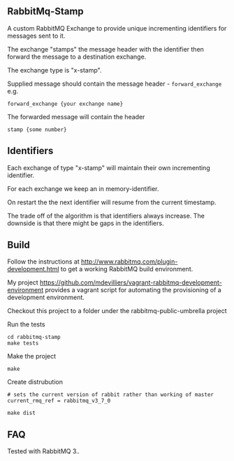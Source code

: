 RabbitMq-Stamp
--------------

A custom RabbitMQ Exchange to provide unique incrementing identifiers for messages sent to it.

The exchange "stamps" the message header with the identifier then forward the message to a destination exchange.

The exchange type is "x-stamp".

Supplied message should contain the message header - `forward_exchange` e.g.

```
forward_exchange {your exchange name}
```

The forwarded message will contain the header

```
stamp {some number}
```

Identifiers
-----------

Each exchange of type "x-stamp" will maintain their own incrementing identifier.

For each exchange we keep an in memory-identifier.

On restart the the next identifier will resume from the current timestamp.

The trade off of the algorithm is that identifiers always increase. The downside is that there might be gaps in the identifiers.

Build
-----

Follow the instructions at http://www.rabbitmq.com/plugin-development.html to get a working RabbitMQ build environment.

My project https://github.com/mdevilliers/vagrant-rabbitmq-development-environment provides a vagrant script for automating the provisioning of a development environment.

Checkout this project to a folder under the rabbitmq-public-umbrella project

Run the tests

```
cd rabbitmq-stamp
make tests
```

Make the project

```
make
```

Create distrubution

```
# sets the current version of rabbit rather than working of master
current_rmq_ref = rabbitmq_v3_7_0

make dist
```

FAQ
---

Tested with RabbitMQ 3.*.*
